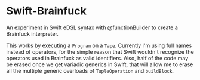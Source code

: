 # Swift-Brainfuck
An experiment in Swift eDSL syntax with @functionBuilder to create a Brainfuck interpreter.

This works by executing a `Program` on a `Tape`.
Currently I'm using full names instead of operators, for the simple reason that Swift wouldn't recognize the operators used in Brainfuck as valid identifiers.
Also, half of the code may be erased once we get variadic generics in Swift, that will allow me to erase all the multiple generic overloads of `TupleOperation` and `buildBlock`.
